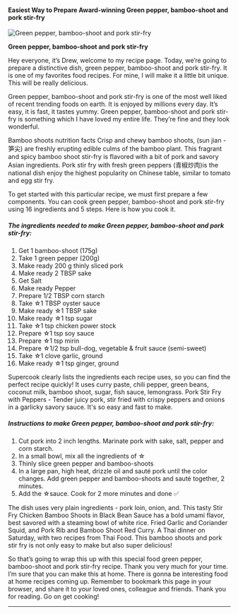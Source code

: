             

#### Easiest Way to Prepare Award-winning Green pepper, bamboo-shoot and pork stir-fry

![Green pepper, bamboo-shoot and pork stir-fry](https://img-global.cpcdn.com/recipes/4fa0d014a2f143c9/751x532cq70/green-pepper-bamboo-shoot-and-pork-stir-fry-recipe-main-photo.jpg)

**Green pepper, bamboo-shoot and pork stir-fry**

Hey everyone, it’s Drew, welcome to my recipe page. Today, we’re going to prepare a distinctive dish, green pepper, bamboo-shoot and pork stir-fry. It is one of my favorites food recipes. For mine, I will make it a little bit unique. This will be really delicious.

Green pepper, bamboo-shoot and pork stir-fry is one of the most well liked of recent trending foods on earth. It is enjoyed by millions every day. It’s easy, it is fast, it tastes yummy. Green pepper, bamboo-shoot and pork stir-fry is something which I have loved my entire life. They’re fine and they look wonderful.

Bamboo shoots nutrition facts Crisp and chewy bamboo shoots, (sun jian - 笋尖) are freshly erupting edible culms of the bamboo plant. This fragrant and spicy bamboo shoot stir-fry is flavored with a bit of pork and savory Asian ingredients. Pork stir fry with fresh green peppers (青椒炒肉)is the national dish enjoy the highest popularity on Chinese table, similar to tomato and egg stir fry.

To get started with this particular recipe, we must first prepare a few components. You can cook green pepper, bamboo-shoot and pork stir-fry using 16 ingredients and 5 steps. Here is how you cook it.

##### The ingredients needed to make Green pepper, bamboo-shoot and pork stir-fry:

1.  Get 1 bamboo-shoot (175g)
2.  Take 1 green pepper (200g)
3.  Make ready 200 g thinly sliced pork
4.  Make ready 2 TBSP sake
5.  Get Salt
6.  Make ready Pepper
7.  Prepare 1/2 TBSP corn starch
8.  Take ☆1 TBSP oyster sauce
9.  Make ready ☆1 TBSP sake
10.  Make ready ☆1 tsp sugar
11.  Take ☆1 tsp chicken power stock
12.  Prepare ☆1 tsp soy sauce
13.  Prepare ☆1 tsp mirin
14.  Prepare ☆1/2 tsp bull-dog, vegetable & fruit sauce (semi-sweet)
15.  Take ☆1 clove garlic, ground
16.  Make ready ☆1 tsp ginger, ground

Supercook clearly lists the ingredients each recipe uses, so you can find the perfect recipe quickly! It uses curry paste, chili pepper, green beans, coconut milk, bamboo shoot, sugar, fish sauce, lemongrass. Pork Stir Fry with Peppers - Tender juicy pork, stir fried with crispy peppers and onions in a garlicky savory sauce. It's so easy and fast to make.

##### Instructions to make Green pepper, bamboo-shoot and pork stir-fry:

1.  Cut pork into 2 inch lengths. Marinate pork with sake, salt, pepper and corn starch.
2.  In a small bowl, mix all the ingredients of ☆
3.  Thinly slice green pepper and bamboo-shoots
4.  In a large pan, high heat, drizzle oil and sauté pork until the color changes. Add green pepper and bamboo-shoots and sauté together, 2 minutes.
5.  Add the ☆sauce. Cook for 2 more minutes and done ✅

The dish uses very plain ingredients - pork loin, onion, and. This tasty Stir Fry Chicken Bamboo Shoots in Black Bean Sauce has a bold umami flavor, best savored with a steaming bowl of white rice. Fried Garlic and Coriander Squid, and Pork Rib and Bamboo Shoot Red Curry. A Thai dinner on Saturday, with two recipes from Thai Food. This bamboo shoots and pork stir fry is not only easy to make but also super delicious!

So that’s going to wrap this up with this special food green pepper, bamboo-shoot and pork stir-fry recipe. Thank you very much for your time. I’m sure that you can make this at home. There is gonna be interesting food at home recipes coming up. Remember to bookmark this page in your browser, and share it to your loved ones, colleague and friends. Thank you for reading. Go on get cooking!

* * *